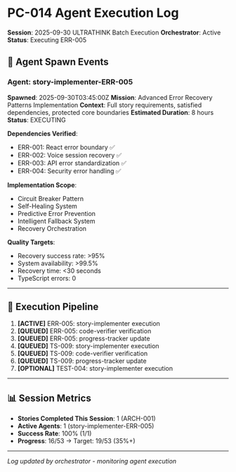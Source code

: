 # PC-014 Agent Execution Log

**Session**: 2025-09-30 ULTRATHINK Batch Execution
**Orchestrator**: Active
**Status**: Executing ERR-005

## 🚀 Agent Spawn Events

### Agent: story-implementer-ERR-005
**Spawned**: 2025-09-30T03:45:00Z
**Mission**: Advanced Error Recovery Patterns Implementation
**Context**: Full story requirements, satisfied dependencies, protected core boundaries
**Estimated Duration**: 8 hours
**Status**: EXECUTING

**Dependencies Verified**:
- ERR-001: React error boundary ✅
- ERR-002: Voice session recovery ✅
- ERR-003: API error standardization ✅
- ERR-004: Security error handling ✅

**Implementation Scope**:
- Circuit Breaker Pattern
- Self-Healing System
- Predictive Error Prevention
- Intelligent Fallback System
- Recovery Orchestration

**Quality Targets**:
- Recovery success rate: >95%
- System availability: >99.5%
- Recovery time: <30 seconds
- TypeScript errors: 0

---

## 🎯 Execution Pipeline

1. **[ACTIVE]** ERR-005: story-implementer execution
2. **[QUEUED]** ERR-005: code-verifier verification
3. **[QUEUED]** ERR-005: progress-tracker update
4. **[QUEUED]** TS-009: story-implementer execution
5. **[QUEUED]** TS-009: code-verifier verification
6. **[QUEUED]** TS-009: progress-tracker update
7. **[OPTIONAL]** TEST-004: story-implementer execution

---

## 📊 Session Metrics
- **Stories Completed This Session**: 1 (ARCH-001)
- **Active Agents**: 1 (story-implementer-ERR-005)
- **Success Rate**: 100% (1/1)
- **Progress**: 16/53 → Target: 19/53 (35%+)

---

*Log updated by orchestrator - monitoring agent execution*